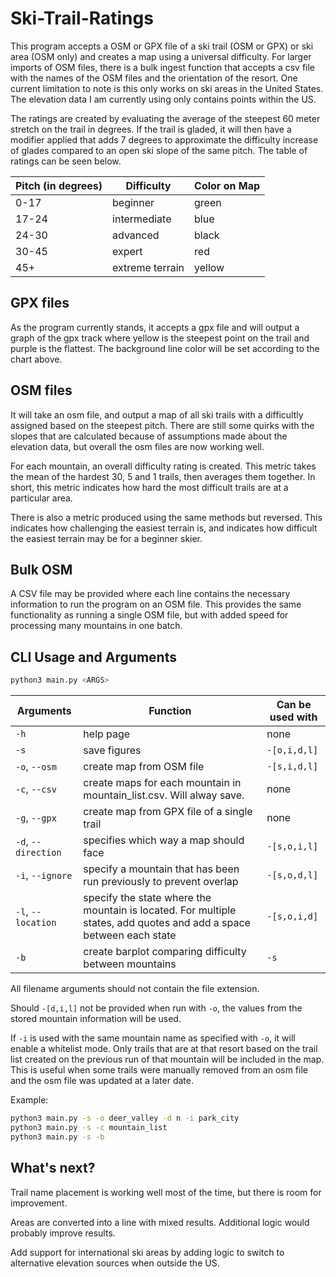 # Ski-Trail-Ratings

This program accepts a OSM or GPX file of a ski trail (OSM or GPX) or ski area (OSM only) and creates a map using a universal difficulty. For larger imports of OSM files, there is a bulk ingest function that accepts a csv file with the names of the OSM files and the orientation of the resort. One current limitation to note is this only works on ski areas in the United States. The elevation data I am currently using only contains points within the US.

The ratings are created by evaluating the average of the steepest 60 meter stretch on the trail in degrees. If the trail is gladed, it will then have a modifier applied that adds 7 degrees to approximate the difficulty increase of glades compared to an open ski slope of the same pitch. The table of ratings can be seen below.

Pitch (in degrees) | Difficulty | Color on Map
--- | --- | ---
0-17 | beginner | green
17-24 | intermediate | blue
24-30 | advanced | black
30-45 | expert | red
45+ | extreme terrain | yellow

## GPX files

As the program currently stands, it accepts a gpx file and will output a graph of the gpx track where yellow is the steepest point on the trail and purple is the flattest.
The background line color will be set according to the chart above.

## OSM files

It will take an osm file, and output a map of all ski trails with a difficultly assigned based on the steepest pitch. There are still some quirks with the slopes that are calculated because of assumptions made about the elevation data, but overall the osm files are now working well.

For each mountain, an overall difficulty rating is created. This metric takes the mean of the hardest 30, 5 and 1 trails, then averages them together. In short, this metric indicates how hard the most difficult trails are at a particular area.

There is also a metric produced using the same methods but reversed. This indicates how challenging the easiest terrain is, and indicates how difficult the easiest terrain may be for a beginner skier.

## Bulk OSM

A CSV file may be provided where each line contains the necessary information to run the program on an OSM file. This provides the same functionality as running a single OSM file, but with added speed for processing many mountains in one batch.

## CLI Usage and Arguments

``` bash
python3 main.py <ARGS>
```

Arguments | Function | Can be used with
--- | --- | ---
`-h` | help page | none
`-s` | save figures | `-[o,i,d,l]`
`-o`, `--osm` | create map from OSM file | `-[s,i,d,l]`
`-c`, `--csv` | create maps for each mountain in mountain_list.csv. Will alway save. | none
`-g`, `--gpx` | create map from GPX file of a single trail | none
`-d`, `--direction` | specifies which way a map should face | `-[s,o,i,l]`
`-i`, `--ignore` | specify a mountain that has been run previously to prevent overlap | `-[s,o,d,l]`
`-l`, `--location` | specify the state where the mountain is located. For multiple states, add quotes and add a space between each state | `-[s,o,i,d]`
`-b` | create barplot comparing difficulty between mountains | `-s`

All filename arguments should not contain the file extension.

Should `-[d,i,l]` not be provided when run with `-o`, the values from the stored mountain information will be used.

If `-i` is used with the same mountain name as specified with `-o`, it will enable a whitelist mode. Only trails that are at that resort based on the trail list created on the previous run of that mountain will be included in the map. This is useful when some trails were manually removed from an osm file and the osm file was updated at a later date.

Example:

``` bash
python3 main.py -s -o deer_valley -d n -i park_city
python3 main.py -s -c mountain_list
python3 main.py -s -b
```

## What's next?

Trail name placement is working well most of the time, but there is room for improvement.

Areas are converted into a line with mixed results. Additional logic would probably improve results.

Add support for international ski areas by adding logic to switch to alternative elevation sources when outside the US.
